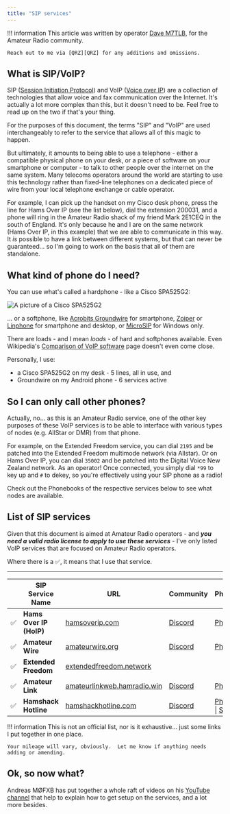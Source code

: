 ```yaml
---
title: "SIP services"
---
```


!!! information
    This article was written by operator [Dave M7TLB][QRZ], for the Amateur Radio community.

    Reach out to me via [QRZ][QRZ] for any additions and omissions.

[QRZ]: https://qrz.com/db/M7TLB

## What is SIP/VoIP?

SIP ([Session Initiation Protocol](https://en.wikipedia.org/wiki/Session_Initiation_Protocol)) and VoIP ([Voice over IP](https://en.wikipedia.org/wiki/Voice_over_IP)) are a collection of technologies that allow voice and fax communication over the Internet.  It's actually a lot more complex than this, but it doesn't need to be.  Feel free to read up on the two if that's your thing.

For the purposes of this document, the terms "SIP" and "VoIP" are used interchangeably to refer to the service that allows all of this magic to happen.

But ultimately, it amounts to being able to use a telephone - either a compatible physical phone on your desk, or a piece of software on your smartphone or computer - to talk to other people over the internet on the same system.  Many telecoms operators around the world are starting to use this technology rather than fixed-line telephones on a dedicated piece of wire from your local telephone exchange or cable operator.

For example, I can pick up the handset on my Cisco desk phone, press the line for Hams Over IP (see the list below), dial the extension 200031, and a phone will ring in the Amateur Radio shack of my friend Mark 2E1CEQ in the south of England.  It's only because he and I are on the same network (Hams Over IP, in this example) that we are able to communicate in this way.  It *is* possible to have a link between different systems, but that can never be guaranteed... so I'm going to work on the basis that all of them are standalone.

## What kind of phone do I need?

You can use what's called a hardphone - like a Cisco SPA525G2:

![A picture of a Cisco SPA525G2](https://img.hamphotos.com/mt0QsjdA.jpg)

... or a softphone, like [Acrobits Groundwire](https://www.acrobits.net/sip-client-ios-android/) for smartphone, [Zoiper](https://www.zoiper.com/) or [Linphone](https://www.linphone.org/) for smartphone and desktop, or [MicroSIP](https://www.microsip.org/) for Windows only.  

There are loads - and I mean *loads* - of hard and softphones available.  Even Wikipedia's [Comparison of VoIP software](https://en.wikipedia.org/wiki/Comparison_of_VoIP_software) page doesn't even come close.

Personally, I use:

* a Cisco SPA525G2 on my desk - 5 lines, all in use, and
* Groundwire on my Android phone - 6 services active

## So I can only call other phones?

Actually, no... as this is an Amateur Radio service, one of the other key purposes of these VoIP services is to be able to interface with various types of nodes (e.g. AllStar or DMR) from that phone.

For example, on the Extended Freedom service, you can dial `2195` and be patched into the Extended Freedom multimode network (via Allstar).  Or on Hams Over IP, you can dial `35002` and be patched into the Digital Voice New Zealand network.  As an operator!  Once connected, you simply dial `*99` to key up and `#` to dekey, so you're effectively using your SIP phone as a radio!

Check out the Phonebooks of the respective services below to see what nodes are available.

## List of SIP services

Given that this document is aimed at Amateur Radio operators - and ***you need a valid radio license to apply to use these services*** - I've only listed VoIP services that are focused on Amateur Radio operators.

Where there is a :white_check_mark:, it means that I use that service.

----

| &nbsp; | SIP Service Name | URL | Community | Phonebook | Helpdesk | Wiki |
| - | ---------------- | --- | --------- | --------- | -------- | ---- |
| :white_check_mark: | **Hams Over IP (HoIP)** | [hamsoverip.com](https://hamsoverip.com/) | [Discord](https://discord.gg/hEJqeV7W9Q) | [Phonebook](https://pb.hamsoverip.com/) | [Helpdesk](https://helpdesk.hamsoverip.com/osticket/) | [Wiki](https://hamsoverip.github.io/wiki/) |
| :white_check_mark: | **Amateur Wire** | [amateurwire.org](https://amateurwire.org/) | [Discord](https://discord.gg/G6wMWuM7PX) | [Phonebook](https://amateurwire.org/index.php/phone-book/) | | |
| :white_check_mark: | **Extended Freedom** | [extendedfreedom.network](https://extendedfreedom.network/) | |  | | |
| :white_check_mark: | **Amateur Link** | [amateurlinkweb.hamradio.win](https://amateurlinkweb.hamradio.win/) | [Discord](https://discord.gg/7F2GqDrQnV) | [Phonebook](https://amateurlinkweb.hamradio.win/phonebook.html) | [#questions](https://discord.com/channels/1016485122410823711/1016485273074405447) | |
| :white_check_mark: | **Hamshack Hotline** | [hamshackhotline.com](https://hamshackhotline.com/) | [Discord](https://discord.gg/YaGsRZWa6C) | [Phonebook](https://apps.hamshackhotline.com:9091/search.php) \| [Services](https://apps.hamshackhotline.com:9091/services.php) | [Helpdesk](https://apps.hamshackhotline.com:9090/) | [Wiki](https://wiki.hamshackhotline.com/) |

!!! information
    This is not an official list, nor is it exhaustive... just some links I put together in one place.

    Your mileage will vary, obviously.  Let me know if anything needs adding or amending.

## Ok, so now what?

Andreas MØFXB has put together a whole raft of videos on his [YouTube channel](https://youtube.com/channel/UCZ9XB3QvsIDmgeMyuFsIW5A) that help to explain how to get setup on the services, and a lot more besides.

